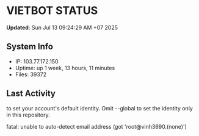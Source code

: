 # VIETBOT STATUS
**Updated**: Sun Jul 13 09:24:29 AM +07 2025

## System Info
- IP: 103.77.172.150
- Uptime: up 1 week, 13 hours, 11 minutes
- Files: 39372

## Last Activity

to set your account's default identity.
Omit --global to set the identity only in this repository.

fatal: unable to auto-detect email address (got 'root@vinh3690.(none)')
